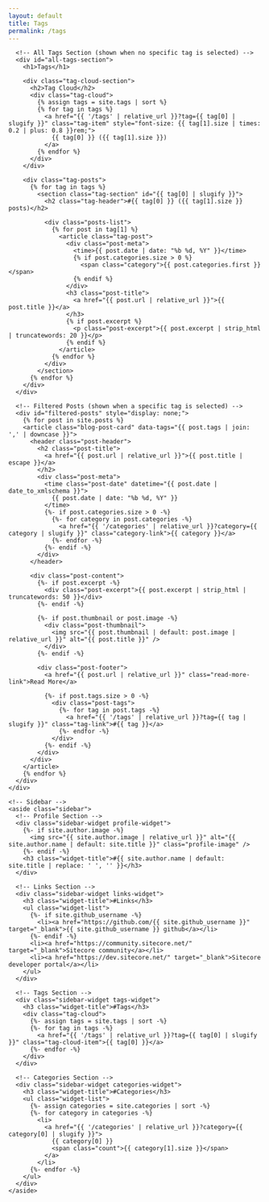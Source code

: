 ```yaml
---
layout: default
title: Tags
permalink: /tags
---
```


<div class="home">
  <div class="blog-container">
    <div class="main-content">
      <!-- Dynamic Tag Header -->
      <div id="tag-header" style="display: none;">
        <h1 id="tag-title"></h1>
        <p id="tag-description"></p>
      </div>
      
      <!-- All Tags Section (shown when no specific tag is selected) -->
      <div id="all-tags-section">
        <h1>Tags</h1>
        
        <div class="tag-cloud-section">
          <h2>Tag Cloud</h2>
          <div class="tag-cloud">
            {% assign tags = site.tags | sort %}
            {% for tag in tags %}
              <a href="{{ '/tags' | relative_url }}?tag={{ tag[0] | slugify }}" class="tag-item" style="font-size: {{ tag[1].size | times: 0.2 | plus: 0.8 }}rem;">
                {{ tag[0] }} ({{ tag[1].size }})
              </a>
            {% endfor %}
          </div>
        </div>
        
        <div class="tag-posts">
          {% for tag in tags %}
            <section class="tag-section" id="{{ tag[0] | slugify }}">
              <h2 class="tag-header">#{{ tag[0] }} ({{ tag[1].size }} posts)</h2>
              
              <div class="posts-list">
                {% for post in tag[1] %}
                  <article class="tag-post">
                    <div class="post-meta">
                      <time>{{ post.date | date: "%b %d, %Y" }}</time>
                      {% if post.categories.size > 0 %}
                        <span class="category">{{ post.categories.first }}</span>
                      {% endif %}
                    </div>
                    <h3 class="post-title">
                      <a href="{{ post.url | relative_url }}">{{ post.title }}</a>
                    </h3>
                    {% if post.excerpt %}
                      <p class="post-excerpt">{{ post.excerpt | strip_html | truncatewords: 20 }}</p>
                    {% endif %}
                  </article>
                {% endfor %}
              </div>
            </section>
          {% endfor %}
        </div>
      </div>
      
      <!-- Filtered Posts (shown when a specific tag is selected) -->
      <div id="filtered-posts" style="display: none;">
        {% for post in site.posts %}
        <article class="blog-post-card" data-tags="{{ post.tags | join: ',' | downcase }}">
          <header class="post-header">
            <h2 class="post-title">
              <a href="{{ post.url | relative_url }}">{{ post.title | escape }}</a>
            </h2>
            <div class="post-meta">
              <time class="post-date" datetime="{{ post.date | date_to_xmlschema }}">
                {{ post.date | date: "%b %d, %Y" }}
              </time>
              {%- if post.categories.size > 0 -%}
                {%- for category in post.categories -%}
                  <a href="{{ '/categories' | relative_url }}?category={{ category | slugify }}" class="category-link">{{ category }}</a>
                {%- endfor -%}
              {%- endif -%}
            </div>
          </header>
          
          <div class="post-content">
            {%- if post.excerpt -%}
              <div class="post-excerpt">{{ post.excerpt | strip_html | truncatewords: 50 }}</div>
            {%- endif -%}
            
            {%- if post.thumbnail or post.image -%}
              <div class="post-thumbnail">
                <img src="{{ post.thumbnail | default: post.image | relative_url }}" alt="{{ post.title }}" />
              </div>
            {%- endif -%}
            
            <div class="post-footer">
              <a href="{{ post.url | relative_url }}" class="read-more-link">Read More</a>
              
              {%- if post.tags.size > 0 -%}
                <div class="post-tags">
                  {%- for tag in post.tags -%}
                    <a href="{{ '/tags' | relative_url }}?tag={{ tag | slugify }}" class="tag-link">#{{ tag }}</a>
                  {%- endfor -%}
                </div>
              {%- endif -%}
            </div>
          </div>
        </article>
        {% endfor %}
      </div>
    </div>
    
    <!-- Sidebar -->
    <aside class="sidebar">
      <!-- Profile Section -->
      <div class="sidebar-widget profile-widget">
        {%- if site.author.image -%}
          <img src="{{ site.author.image | relative_url }}" alt="{{ site.author.name | default: site.title }}" class="profile-image" />
        {%- endif -%}
        <h3 class="widget-title">#{{ site.author.name | default: site.title | replace: ' ', '' }}</h3>
      </div>
      
      <!-- Links Section -->
      <div class="sidebar-widget links-widget">
        <h3 class="widget-title">#Links</h3>
        <ul class="widget-list">
          {%- if site.github_username -%}
            <li><a href="https://github.com/{{ site.github_username }}" target="_blank">{{ site.github_username }} github</a></li>
          {%- endif -%}
          <li><a href="https://community.sitecore.net/" target="_blank">Sitecore community</a></li>
          <li><a href="https://dev.sitecore.net/" target="_blank">Sitecore developer portal</a></li>
        </ul>
      </div>
      
      <!-- Tags Section -->
      <div class="sidebar-widget tags-widget">
        <h3 class="widget-title">#Tags</h3>
        <div class="tag-cloud">
          {%- assign tags = site.tags | sort -%}
          {%- for tag in tags -%}
            <a href="{{ '/tags' | relative_url }}?tag={{ tag[0] | slugify }}" class="tag-cloud-item">{{ tag[0] }}</a>
          {%- endfor -%}
        </div>
      </div>
      
      <!-- Categories Section -->
      <div class="sidebar-widget categories-widget">
        <h3 class="widget-title">#Categories</h3>
        <ul class="widget-list">
          {%- assign categories = site.categories | sort -%}
          {%- for category in categories -%}
            <li>
              <a href="{{ '/categories' | relative_url }}?category={{ category[0] | slugify }}">
                {{ category[0] }} 
                <span class="count">{{ category[1].size }}</span>
              </a>
            </li>
          {%- endfor -%}
        </ul>
      </div>
    </aside>
  </div>
</div>

<script>
document.addEventListener('DOMContentLoaded', function() {
  // Get the tag parameter from URL
  const urlParams = new URLSearchParams(window.location.search);
  const selectedTag = urlParams.get('tag');
  
  if (selectedTag) {
    // Hide the all tags section
    document.getElementById('all-tags-section').style.display = 'none';
    
    // Show the tag header and filtered posts
    document.getElementById('tag-header').style.display = 'block';
    document.getElementById('filtered-posts').style.display = 'block';
    
    // Update the tag title (capitalize first letter and handle dashes)
    const tagTitle = selectedTag.replace(/-/g, ' ').replace(/\b\w/g, l => l.toUpperCase());
    document.getElementById('tag-title').textContent = tagTitle;
    
    // Filter posts by the selected tag
    const allPosts = document.querySelectorAll('#filtered-posts .blog-post-card');
    let visibleCount = 0;
    
    allPosts.forEach(post => {
      const postTags = post.getAttribute('data-tags').split(',');
      const hasTag = postTags.some(tag => tag.trim() === selectedTag.toLowerCase());
      
      if (hasTag) {
        post.style.display = 'block';
        visibleCount++;
      } else {
        post.style.display = 'none';
      }
    });
    
    // Update the description with post count
    document.getElementById('tag-description').textContent = `A collection of ${visibleCount} post${visibleCount !== 1 ? 's' : ''}`;
    
    // Update page title
    document.title = `${tagTitle} - Tags - {{ site.title }}`;
  } else {
    // Show all tags section
    document.getElementById('all-tags-section').style.display = 'block';
    document.getElementById('tag-header').style.display = 'none';
    document.getElementById('filtered-posts').style.display = 'none';
  }
});
</script>

<style>
.tags-page {
  max-width: 1000px;
  margin: 0 auto;
  padding: 40px 20px;
}

.tags-page h1 {
  color: #4a90e2;
  font-size: 2.5rem;
  margin-bottom: 40px;
  text-align: center;
}

.tag-cloud-section {
  background: white;
  padding: 30px;
  border-radius: 8px;
  box-shadow: 0 2px 8px rgba(0, 0, 0, 0.1);
  margin-bottom: 40px;
}

.tag-cloud-section h2 {
  color: #333;
  margin-bottom: 20px;
}

.tag-cloud {
  display: flex;
  flex-wrap: wrap;
  gap: 10px;
  align-items: center;
}

.tag-item {
  background: #f5f5f5;
  color: #4a90e2;
  padding: 8px 12px;
  border-radius: 20px;
  text-decoration: none;
  transition: all 0.3s ease;
  font-weight: 500;
}

.tag-item:hover {
  background: #4a90e2;
  color: white;
  transform: scale(1.05);
}

.tag-section {
  margin-bottom: 50px;
}

.tag-header {
  color: #333;
  font-size: 1.8rem;
  margin-bottom: 30px;
  padding-bottom: 10px;
  border-bottom: 2px solid #4a90e2;
}

.tag-post {
  background: white;
  padding: 25px;
  margin-bottom: 20px;
  border-radius: 8px;
  box-shadow: 0 2px 8px rgba(0, 0, 0, 0.1);
}

.tag-post .post-meta {
  display: flex;
  gap: 15px;
  align-items: center;
  color: #999;
  font-size: 0.9rem;
  margin-bottom: 10px;
}

.tag-post .post-meta .category {
  background: #4a90e2;
  color: white;
  padding: 2px 6px;
  border-radius: 3px;
  font-size: 0.8rem;
}

.tag-post .post-title {
  margin: 0 0 15px 0;
  font-size: 1.3rem;
}

.tag-post .post-title a {
  color: #333;
  text-decoration: none;
  transition: color 0.3s ease;
}

.tag-post .post-title a:hover {
  color: #4a90e2;
}

.tag-post .post-excerpt {
  color: #666;
  line-height: 1.6;
  margin: 0;
}
</style>
